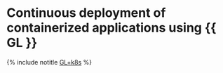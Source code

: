 # Continuous deployment of containerized applications using {{ GL }}

{% include notitle [GL+k8s](../../_tutorials/dev/gitlab-containers.md) %}